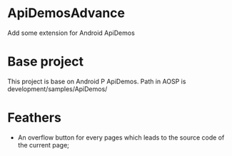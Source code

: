 # ApiDemosAdvance
Add some extension for Android ApiDemos
# Base project
This project is base on Android P ApiDemos.
Path in AOSP is development/samples/ApiDemos/
# Feathers
- An overflow button for every pages which leads to the source code of the current page;
